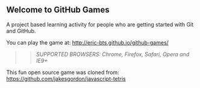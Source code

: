 ## Welcome to GitHub Games

A project based learning activity for people who are getting started with Git and GitHub.

You can play the game at: http://eric-bts.github.io/github-games/

>> _*SUPPORTED BROWSERS*: Chrome, Firefox, Safari, Opera and IE9+_

This fun open source game was cloned from: https://github.com/jakesgordon/javascript-tetris
